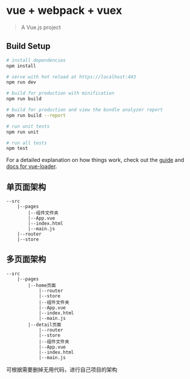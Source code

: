 # vue + webpack + vuex

> A Vue.js project

## Build Setup

``` bash
# install dependencies
npm install

# serve with hot reload at https://localhost:443
npm run dev

# build for production with minification
npm run build

# build for production and view the bundle analyzer report
npm run build --report

# run unit tests
npm run unit

# run all tests
npm test
```

For a detailed explanation on how things work, check out the [guide](http://vuejs-templates.github.io/webpack/) and [docs for vue-loader](http://vuejs.github.io/vue-loader).

## 单页面架构
```text
--src
    |--pages
        |--组件文件夹
        |--App.vue
        |--index.html
        |--main.js
    |--router
    |--store
```
## 多页面架构
```text
--src
    |--pages
        |--home页面
            |--router
            |--store
            |--组件文件夹
            |--App.vue
            |--index.html
            |--main.js
        |--detail页面
            |--router
            |--store
            |--组件文件夹
            |--App.vue
            |--index.html
            |--main.js
```
可根据需要删掉无用代码，进行自己项目的架构

